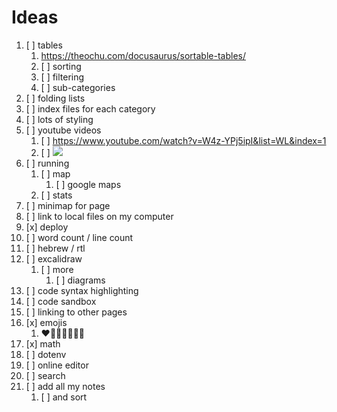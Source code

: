# Ideas

1. [ ] tables
   1. https://theochu.com/docusaurus/sortable-tables/
   2. [ ] sorting
   3. [ ] filtering
   4. [ ] sub-categories
2. [ ] folding lists
3. [ ] index files for each category
4. [ ] lots of styling
5. [ ] youtube videos
   1. [ ] https://www.youtube.com/watch?v=W4z-YPj5ipI&list=WL&index=1
   2. [ ] ![](https://www.youtube.com/watch?v=W4z-YPj5ipI&list=WL&index=1)
6. [ ] running
   1. [ ] map
      1. [ ] google maps
   2. [ ] stats
7. [ ] minimap for page
8. [ ] link to local files on my computer
9. [x] deploy
10. [ ] word count / line count
11. [ ] hebrew / rtl
12. [ ] excalidraw
    1. [ ] more
       1. [ ] diagrams
13. [ ] code syntax highlighting
14. [ ] code sandbox
15. [ ] linking to other pages
16. [x] emojis
    1. ❤🧡💛💙💜🤎💖
17. [x] math
18. [ ] dotenv
19. [ ] online editor
20. [ ] search
21. [ ] add all my notes
    1.  [ ] and sort

